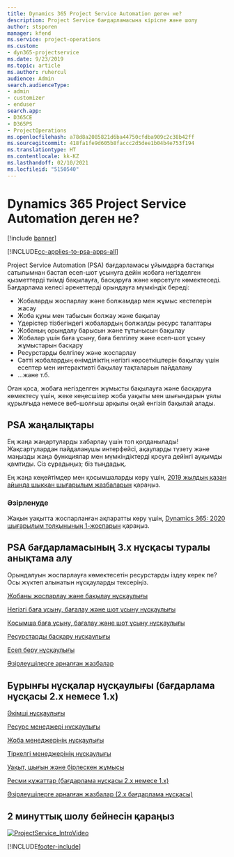 ```yaml
---
title: Dynamics 365 Project Service Automation деген не?
description: Project Service бағдарламасына кіріспе және шолу
author: stsporen
manager: kfend
ms.service: project-operations
ms.custom:
- dyn365-projectservice
ms.date: 9/23/2019
ms.topic: article
ms.author: ruhercul
audience: Admin
search.audienceType:
- admin
- customizer
- enduser
search.app:
- D365CE
- D365PS
- ProjectOperations
ms.openlocfilehash: a78d8a2085821d6ba44750cfdba909c2c38b42ff
ms.sourcegitcommit: 418fa1fe9d605b8faccc2d5dee1b04b4e753f194
ms.translationtype: HT
ms.contentlocale: kk-KZ
ms.lasthandoff: 02/10/2021
ms.locfileid: "5150540"
---
```

# <a name="what-is-dynamics-365-project-service-automation"></a>Dynamics 365 Project Service Automation деген не?

[!include [banner](../includes/psa-now-project-operations.md)]

[!INCLUDE[cc-applies-to-psa-apps-all](../includes/cc-applies-to-psa-apps-all.md)]

Project Service Automation (PSA) бағдарламасы ұйымдарға бастапқы сатылымнан бастап есеп-шот ұсынуға дейін жобаға негізделген қызметтерді тиімді бақылауға, басқаруға және көрсетуге көмектеседі. Бағдарлама келесі әрекеттерді орындауға мүмкіндік береді:

- Жобаларды жоспарлау және болжамдар мен жұмыс кестелерін жасау
- Жоба құны мен табысын болжау және бақылау
- Үдерістер тізбегіндегі жобалардың болжалды ресурс талаптары
- Жобаның орындалу барысын және тұтынысын бақылау
- Жобалар үшін баға ұсыну, баға белгілеу және есеп-шот ұсыну жұмыстарын басқару
- Ресурстарды белгілеу және жоспарлау
- Сәтті жобалардың өнімділіктің негізгі көрсеткіштерін бақылау үшін есептер мен интерактивті бақылау тақталарын пайдалану
- ...және т.б.

Оған қоса, жобаға негізделген жұмысты бақылауға және басқаруға көмектесу үшін, жеке кеңесшілер жоба уақыты мен шығындарын ұялы құрылғыда немесе веб-шолғыш арқылы оңай енгізіп бақылай алады.

## <a name="whats-new-in-psa"></a>PSA жаңалықтары
Ең жаңа жаңартуларды хабарлау үшін топ қолданылады! Жақсартулардан пайдаланушы интерфейсі, ақауларды түзету және маңызды жаңа функциялар мен мүмкіндіктерді қосуға дейінгі ауқымды қамтиды. Сіз сұрадыңыз; біз тыңдадық.

Ең жаңа кеңейтімдер мен қосымшаларды көру үшін, [2019 жылдың қазан айында шыққан шығарылым жазбаларын](https://docs.microsoft.com/dynamics365-release-plan/2019wave2/index) қараңыз.

### <a name="in-development"></a>Әзірленуде
Жақын уақытта жоспарланған ақпаратты көру үшін, [Dynamics 365: 2020 шығарылым толқынының 1-жоспарын](https://docs.microsoft.com/dynamics365-release-plan/2020wave1/index) қараңыз.

## <a name="get-help-with-psa-version-3x"></a>PSA бағдарламасының 3.x нұсқасы туралы анықтама алу
Орындалуын жоспарлауға көмектесетін ресурстарды іздеу керек пе? Осы жүктеп алынатын нұсқауларды тексеріңіз.

 [Жобаны жоспарлау және бақылау нұсқаулығы](../psa/implementation-guides/project-planning-tracking.md)

 [Негізгі баға ұсыну, бағалау және шот ұсыну нұсқаулығы](../psa/implementation-guides/begin-quoting-pricing-billing.md)

 [Қосымша баға ұсыну, бағалау және шот ұсыну нұсқаулығы](../psa/implementation-guides/adv-quoting-pricing-billing.md)

 [Ресурстарды басқару нұсқаулығы](../psa/implementation-guides/resource-management-guide.md)

 [Есеп беру нұсқаулығы](../psa/implementation-guides/reporting-guide.md)

 [Әзірлеушілерге арналған жазбалар](../psa/developer-guides/overview-dev-notes-v3.x.md)

## <a name="guidance-for-earlier-versions-app-version-2x-or-1x"></a>Бұрынғы нұсқалар нұсқаулығы (бағдарлама нұсқасы 2.x немесе 1.x)
 [Әкімші нұсқаулығы](../psa/admin-guide.md)

 [Ресурс менеджері нұсқаулығы](../psa/resource-manager-guide.md)

 [Жоба менеджерінің нұсқаулығы](../psa/project-manager-guide.md)

 [Тіркелгі менеджерінің нұсқаулығы](../psa/account-manager-guide.md)

 [Уақыт, шығын және бірлескен жұмысы](../psa/time-expense-collaboration-guide.md)

 [Ресми құжаттар (бағдарлама нұсқасы 2.x немесе 1.x)](../psa/white-papers.md)

 [Әзірлеушілерге арналған жазбалар (2.x бағдарлама нұсқасы)](../psa/developer-guides/add-custom-qoi-forms-v2.x.md)

 ## <a name="watch-a-2-minute-overview-video"></a>2 минуттық шолу бейнесін қараңыз
 <a name="heroArea"></a> [![ProjectService_IntroVideo](../psa/media/project-service-intro-video.png "ProjectService_IntroVideo")](https://go.microsoft.com/fwlink/p/?LinkId=799457)




[!INCLUDE[footer-include](../includes/footer-banner.md)]